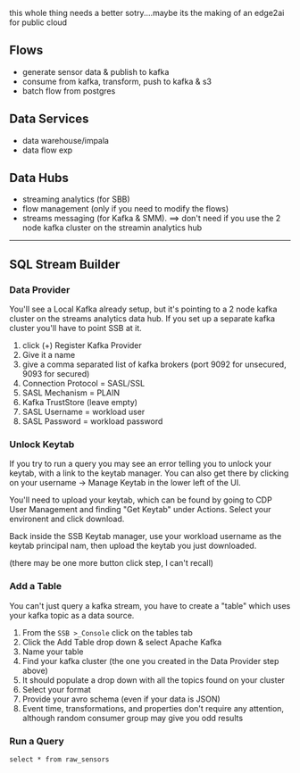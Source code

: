 this whole thing needs a better sotry....maybe its the making of an edge2ai for public cloud


## Flows

* generate sensor data & publish to kafka
* consume from kafka, transform, push to kafka & s3
* batch flow from postgres


## Data Services

* data warehouse/impala
* data flow exp


## Data Hubs

* streaming analytics (for SBB)
* flow management (only if you need to modify the flows)
* streams messaging (for Kafka & SMM). ==> don't need if you use the 2 node kafka cluster on the streamin analytics hub


---

## SQL Stream Builder

### Data Provider

You'll see a Local Kafka already setup, but it's pointing to a 2 node kafka cluster on the streams analytics data hub.  If you set up a separate kafka cluster you'll have to point SSB at it.

1. click (+) Register Kafka Provider
2. Give it a name
3. give a comma separated list of kafka brokers (port 9092 for unsecured, 9093 for secured)
4. Connection Protocol = SASL/SSL
5. SASL Mechanism = PLAIN
6. Kafka TrustStore (leave empty)
7. SASL Username = workload user
8. SASL Password = workload password


### Unlock Keytab

If you try to run a query you may see an error telling you to unlock your keytab, with a link to the keytab manager.  You can also get there by clicking on your username -> Manage Keytab in the lower left of the UI.

You'll need to upload your keytab, which can be found by going to CDP User Management and finding "Get Keytab" under Actions.   Select your environent and click download.

Back inside the SSB Keytab manager, use your workload username as the keytab principal nam, then upload the keytab you just downloaded.  

(there may be one more button click step, I can't recall)


### Add a Table

You can't just query a kafka stream, you have to create a "table" which uses your kafka topic as a data source.

1.  From the `SSB >_Console` click on the tables tab
2.  Click the Add Table drop down & select Apache Kafka
3.  Name your table
4.  Find your kafka cluster (the one you created in the Data Provider step above)
5.  It should populate a drop down with all the topics found on your cluster
6.  Select your format 
7.  Provide your avro schema (even if your data is JSON)
8.  Event time, transformations, and properties don't require any attention, although random consumer group may give you odd results


### Run a Query

```
select * from raw_sensors
```

